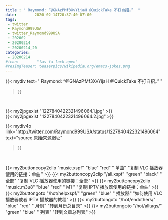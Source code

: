 ```yaml
---
title : " Raymond: “@GNAzPMf3XvYijaH @QuickTake 不打自招。”  "
date:        2020-02-14T20:37:40-07:00
tags:
 - twitter
 - Raymond999USA
 - twitter_Raymond999USA
 - 202002
 - 20200214
 - 20200214_20
categories:
 - 20200214
#icon:        "fas fa-lock-open"
#resImgTeaser: teaserpics/wikipedia.org/emacs-jokes.png
---
```


{{< mydiv text=" Raymond: “@GNAzPMf3XvYijaH @QuickTake 不打自招。”  "
>}}
<br>


 {{< my2jpgexist "1227840422321496064.1.jpg" >}}<br>  {{< my2jpgexist "1227840422321496064.2.jpg" >}}<br> 



{{< mydiv4o link="http://twitter.com/Raymond999USA/status/1227840422321496064"
text="source 原始來源網址"
>}}


<br>



{{< my2buttoncopy2clip "music.xspf"        "blue"   "red"    " 单曲"  "复制 VLC 播放器使用的链接：单曲" >}} {{< my2buttoncopy2clip "/all.xspf"         "green"  "black"  " 全部"  "复制 VLC 播放器使用的链接：全部" >}} {{< my2buttoncopy2clip "music.m3u8"        "blue"   "red"    " M1 "    "复制 IPTV 播放器使用的链接：单曲" >}} {{< my2buttongoto      "/hot/helpxspf/"    "green"  "blue"   " 播放器" "如何使用 VLC 播放器或者 IPTV 播放器的教程" >}} {{< my2buttongoto      "/hot/endothers/"   "blue"   "red"    " 月份"   "转到月份总目录" >}} {{< my2buttongoto      "/hot/alltags/"     "green"  "blue"   " 列表"   "转到文章总列表" >}} 

